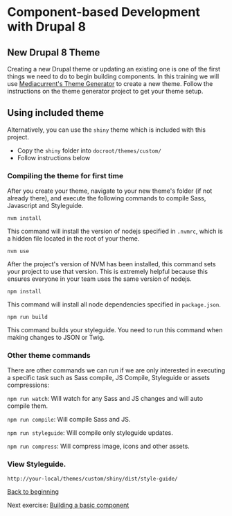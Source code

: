 # Component-based Development with Drupal 8

## New Drupal 8 Theme
Creating a new Drupal theme or updating an existing one is one of the first things we need to do to begin building components.
In this training we will use [Mediacurrent's Theme Generator](https://github.com/mediacurrent/theme_generator_8) to create a new theme.  Follow the instructions on the theme generator project to get your theme setup.

## Using included theme
Alternatively, you can use the `shiny` theme which is included with this project.
* Copy the `shiny` folder into `docroot/themes/custom/`
* Follow instructions below

### Compiling the theme for first time
After you create your theme, navigate to your new theme's folder (if not already there), and execute the following commands to compile Sass, Javascript and Styleguide.

```
nvm install
```
This command will install the version of nodejs specified in `.nvmrc`, which is a hidden file located in the root of your theme.

```
nvm use
```
After the project's version of NVM has been installed, this command sets your project to use that version.  This is extremely helpful because this ensures everyone in your team uses the same version of nodejs.

```
npm install
```
This command will install all node dependencies specified in `package.json`.

```
npm run build
```
This command builds your styleguide.  You need to run this command when making changes to JSON or Twig.

### Other theme commands
There are other commands we can run if we are only interested in executing a specific task such as Sass compile, JS Compile, Styleguide or assets compressions:

`npm run watch`: Will watch for any Sass and JS changes and will auto compile them.

`npm run compile`: Will compile Sass and JS.

`npm run styleguide`: Will compile only styleguide updates.

`npm run compress`: Will compress image, icons and other assets.


### View Styleguide.

```
http://your-local/themes/custom/shiny/dist/style-guide/
```

[Back to beginning](../README.md)


Next exercise:  [Building a basic component](2-building-components.md)
